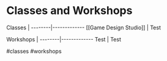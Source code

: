 # Classes and Workshops


Classes | 
--------|-------------
[[Game Design Studio]] | Test

Workshops | 
--------|-------------
Test    | Test


#classes 
#workshops
